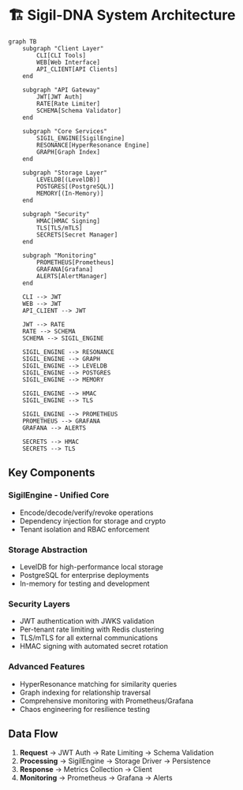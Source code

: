 # 🏗️ Sigil-DNA System Architecture

```mermaid
graph TB
    subgraph "Client Layer"
        CLI[CLI Tools]
        WEB[Web Interface]
        API_CLIENT[API Clients]
    end
    
    subgraph "API Gateway"
        JWT[JWT Auth]
        RATE[Rate Limiter]
        SCHEMA[Schema Validator]
    end
    
    subgraph "Core Services"
        SIGIL_ENGINE[SigilEngine]
        RESONANCE[HyperResonance Engine]
        GRAPH[Graph Index]
    end
    
    subgraph "Storage Layer"
        LEVELDB[(LevelDB)]
        POSTGRES[(PostgreSQL)]
        MEMORY[(In-Memory)]
    end
    
    subgraph "Security"
        HMAC[HMAC Signing]
        TLS[TLS/mTLS]
        SECRETS[Secret Manager]
    end
    
    subgraph "Monitoring"
        PROMETHEUS[Prometheus]
        GRAFANA[Grafana]
        ALERTS[AlertManager]
    end
    
    CLI --> JWT
    WEB --> JWT
    API_CLIENT --> JWT
    
    JWT --> RATE
    RATE --> SCHEMA
    SCHEMA --> SIGIL_ENGINE
    
    SIGIL_ENGINE --> RESONANCE
    SIGIL_ENGINE --> GRAPH
    SIGIL_ENGINE --> LEVELDB
    SIGIL_ENGINE --> POSTGRES
    SIGIL_ENGINE --> MEMORY
    
    SIGIL_ENGINE --> HMAC
    SIGIL_ENGINE --> TLS
    
    SIGIL_ENGINE --> PROMETHEUS
    PROMETHEUS --> GRAFANA
    GRAFANA --> ALERTS
    
    SECRETS --> HMAC
    SECRETS --> TLS
```

## Key Components

### **SigilEngine** - Unified Core
- Encode/decode/verify/revoke operations
- Dependency injection for storage and crypto
- Tenant isolation and RBAC enforcement

### **Storage Abstraction**
- LevelDB for high-performance local storage
- PostgreSQL for enterprise deployments  
- In-memory for testing and development

### **Security Layers**
- JWT authentication with JWKS validation
- Per-tenant rate limiting with Redis clustering
- TLS/mTLS for all external communications
- HMAC signing with automated secret rotation

### **Advanced Features**
- HyperResonance matching for similarity queries
- Graph indexing for relationship traversal
- Comprehensive monitoring with Prometheus/Grafana
- Chaos engineering for resilience testing

## Data Flow

1. **Request** → JWT Auth → Rate Limiting → Schema Validation
2. **Processing** → SigilEngine → Storage Driver → Persistence
3. **Response** → Metrics Collection → Client
4. **Monitoring** → Prometheus → Grafana → Alerts
